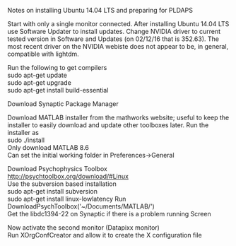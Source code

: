 Notes on installing Ubuntu 14.04 LTS and preparing for PLDAPS

Start with only a single monitor connected.
After installing Ubuntu 14.04 LTS use Software Updater to install updates.
Change NVIDIA driver to current tested version in Software and Updates (on 02/12/16 that is 352.63).  The most recent driver on the NVIDIA webiste does not appear to be, in general, compatible with lightdm.

Run the following to get compilers  
sudo apt-get update  
sudo apt-get upgrade  
sudo apt-get install build-essential  

Download Synaptic Package Manager

Download MATLAB installer from the mathworks website; useful to keep the installer to easily download and update other toolboxes later.  Run the installer as  
sudo ./install  
Only download MATLAB 8.6  
Can set the initial working folder in Preferences->General

Download Psychophysics Toolbox  
http://psychtoolbox.org/download/#Linux  
Use the subversion based installation  
sudo apt-get install subversion  
sudo apt-get install linux-lowlatency 
Run DownloadPsychToolbox('~/Documents/MATLAB/')  
Get the libdc1394-22 on Synaptic if there is a problem running Screen  

Now activate the second monitor (Datapixx monitor)  
Run XOrgConfCreator and allow it to create the X configuration file
